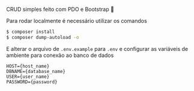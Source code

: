 CRUD simples feito com PDO e Bootstrap :slightly_smiling_face:

Para rodar localmente é necessário utilizar os comandos
```bash
$ composer install
$ composer dump-autoload -o
```
E alterar o arquivo de `.env.example` para `.env` e configurar as variáveis de ambiente para conexão ao banco de dados
```shell
HOST={host_name}
DBNAME={database_name}
USER={user_name}
PASSWORD={password}
```
